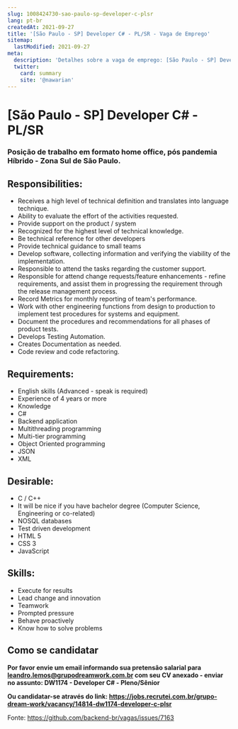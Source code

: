 ```yaml
---
slug: 1008424730-sao-paulo-sp-developer-c-plsr
lang: pt-br
createdAt: 2021-09-27
title: '[São Paulo - SP] Developer C# - PL/SR - Vaga de Emprego'
sitemap:
  lastModified: 2021-09-27
meta:
  description: 'Detalhes sobre a vaga de emprego: [São Paulo - SP] Developer C# - PL/SR'
  twitter:
    card: summary
    site: '@nawarian'
---
```


# [São Paulo - SP] Developer C# - PL/SR

### Posição de trabalho em formato home office, pós pandemia Híbrido - Zona Sul de São Paulo.

## Responsibilities:

- Receives a high level of technical definition and translates into language technique.
- Ability to evaluate the effort of the activities requested.
- Provide support on the product / system
- Recognized for the highest level of technical knowledge.
- Be technical reference for other developers
- Provide technical guidance to small teams
- Develop software, collecting information and verifying the viability of the implementation.
- Responsible to attend the tasks regarding the customer support.
- Responsible for attend change requests/feature enhancements - refine requirements, and assist them in progressing the requirement through the release management process.
- Record Metrics for monthly reporting of team's performance.
- Work with other engineering functions from design to production to implement test procedures for systems and equipment.
- Document the procedures and recommendations for all phases of product tests.
- Develops Testing Automation.
- Creates Documentation as needed.
- Code review and code refactoring.

## Requirements:

- English skills (Advanced - speak is required)
- Experience of 4 years or more
- Knowledge
- C#
- Backend application
- Multithreading programming
- Multi-tier programming
- Object Oriented programming
- JSON
- XML

## Desirable:

- C / C++
- It will be nice if you have bachelor degree (Computer Science, Engineering or co-related)
- NOSQL databases
- Test driven development
- HTML 5
- CSS 3
- JavaScript

## Skills:

- Execute for results
- Lead change and innovation
- Teamwork
- Prompted pressure
- Behave proactively
- Know how to solve problems

## Como se candidatar

**Por favor envie um email informando sua pretensão salarial para leandro.lemos@grupodreamwork.com.br com seu CV anexado - enviar no assunto: DW1174 - Developer C# - Pleno/Sênior**

**Ou candidatar-se através do link: https://jobs.recrutei.com.br/grupo-dream-work/vacancy/14814-dw1174-developer-c-plsr**

Fonte: https://github.com/backend-br/vagas/issues/7163